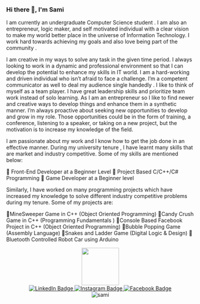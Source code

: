 ### Hi there 👋, I'm Sami   



I am currently an undergraduate Computer Science student . I am also an entrepreneur, logic maker, and self motivated individual with a clear vision to make my world better place in the universe of Information Technology. I work hard towards achieving my goals and also love being part of the community .

I am creative in my ways to solve any task in the given time period. I always looking to work in a dynamic and professional environment so that I can develop the potential to enhance my skills in IT world. I am a hard-working and driven individual who isn’t afraid to face a challenge. I’m a competent communicator as well to deal my audience single handedly . I like to think of myself as a team player. I have great leadership skills and prioritize team work instead of solo learning.
As I am an entrepreneur so I like to find newer and creative ways to develop things and enhance them in a synthetic manner. I’m always proactive about seeking new opportunities to develop and grow in my role. Those opportunities could be in the form of training, a conference, listening to a speaker, or taking on a new project, but the motivation is to increase my knowledge of the field.

I am passionate about my work and I know how to get the job done in an effective manner. During my university tenure , I have learnt many skills that are market and industry competitive. Some of my skills are mentioned below:  

📌 Front-End Developer at a Beginner Level
📌 Project Based C/C++/C# Programming
📌 Game Developer at a Beginner level

Similarly, I have worked on many programming projects which have increased my knowledge to solve different industry competitive problems during my tenure. Some of my projects are:

📍MineSweeper Game in C++ (Object Oriented Programming)
📍Candy Crush Game in C++ (Programming Fundamentals )
📍Console Based Facebook Project in C++ (Object Oriented Programming)
📍Bubble Popping Game (Assembly Language)
📍Snakes and Ladder Game (Digital Logic & Design)
📍Bluetooth Controlled Robot Car using Arduino 


<div id="header" align="center">
  <img src="https://media.giphy.com/media/xBTSwCTFkgfcdTjHMz/giphy.gif" width="100"/>
</div>

<div id="badges" align="center">
  <a href="https://www.linkedin.com/in/msamishakoor/">
    <img src="https://img.shields.io/badge/LinkedIn-blue?style=for-the-badge&logo=linkedin&logoColor=white" alt="LinkedIn Badge"/>
  </a>
  <a href="https://www.instagram.com/qalandar_sami/">
    <img src="https://img.shields.io/badge/Instagram-black?style=for-the-badge&logo=instagram&logoColor=white" alt="Instagram Badge"/>
  </a>
  <a href="https://web.facebook.com/sami.shakoor.5">
    <img src="https://img.shields.io/badge/Facebook-blue?style=for-the-badge&logo=facebook&logoColor=white" alt="Facebook Badge"/>
  </a>
  
</div>


<div id="badges" align="center">
 <img src="https://komarev.com/ghpvc/?username=samishakoor&style=flat-square&color=blue" alt="sami"/>
</div>

